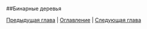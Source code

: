 ##Бинарные деревья

[Предыдущая глава](logic.md) | [Оглавление](README.md) | [Следующая глава](multiwaytrees.md)